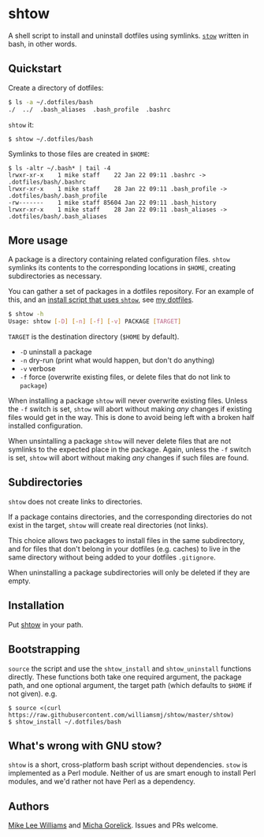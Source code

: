# shtow

A shell script to install and uninstall dotfiles using symlinks.
[`stow`](https://www.gnu.org/software/stow/) written in bash, in other words.

## Quickstart

Create a directory of dotfiles:
```bash
$ ls -a ~/.dotfiles/bash
./  ../  .bash_aliases  .bash_profile  .bashrc
```
`shtow` it:
```
$ shtow ~/.dotfiles/bash
```
Symlinks to those files are created in `$HOME`:
```
$ ls -altr ~/.bash* | tail -4
lrwxr-xr-x    1 mike staff    22 Jan 22 09:11 .bashrc -> .dotfiles/bash/.bashrc
lrwxr-xr-x    1 mike staff    28 Jan 22 09:11 .bash_profile -> .dotfiles/bash/.bash_profile
-rw-------    1 mike staff 85604 Jan 22 09:11 .bash_history
lrwxr-xr-x    1 mike staff    28 Jan 22 09:11 .bash_aliases -> .dotfiles/bash/.bash_aliases
```

## More usage

A package is a directory containing related configuration files. `shtow`
symlinks its contents to the corresponding locations in `$HOME`, creating
subdirectories as necessary.

You can gather a set of packages in a dotfiles repository. For an example of
this, and an [install script that uses
`shtow`](https://github.com/williamsmj/dotfiles/blob/master/install.sh), see
[my dotfiles](https://github.com/williamsmj/dotfiles).

```bash
$ shtow -h
Usage: shtow [-D] [-n] [-f] [-v] PACKAGE [TARGET]
```

`TARGET` is the destination directory (`$HOME` by default).

 - `-D` uninstall a package
 - `-n` dry-run (print what would happen, but don't do anything)
 - `-v` verbose
 - `-f` force (overwrite existing files, or delete files that do not link to `package`)

When installing a package `shtow` will never overwrite existing files. Unless
the `-f` switch is set, `shtow` will abort without making _any_ changes if
existing files would get in the way. This is done to avoid being left with a
broken half installed configuration.

When unsintalling a package `shtow` will never delete files that are not
symlinks to the expected place in the package. Again, unless the `-f` switch is
set, `shtow` will abort without making _any_ changes if such files are found.

## Subdirectories

`shtow` does not create links to directories.

If a package contains directories, and the corresponding directories do not
exist in the target, `shtow` will create real directories (not links). 

This choice allows two packages to install files in the same subdirectory, and
for files that don't belong in your dotfiles (e.g. caches) to live in the same
directory without being added to your dotfiles `.gitignore`.

When uninstalling a package subdirectories will only be deleted if they are
empty.

## Installation

Put [shtow](https://raw.githubusercontent.com/williamsmj/shtow/master/shtow) in
your path.

## Bootstrapping

`source` the script and use the `shtow_install` and `shtow_uninstall` functions
directly. These functions both take one required argument, the package path,
and one optional argument, the target path (which defaults to `$HOME` if not
given). e.g.

```
$ source <(curl https://raw.githubusercontent.com/williamsmj/shtow/master/shtow)
$ shtow_install ~/.dotfiles/bash
```

## What's wrong with GNU stow?

`shtow` is a short, cross-platform bash script without dependencies. `stow` is
implemented as a Perl module. Neither of us are smart enough to install Perl
modules, and we'd rather not have Perl as a dependency.

## Authors

[Mike Lee Williams](https://github.com/williamsmj/) and [Micha
Gorelick](https://github.com/mynameisfiber/). Issues and PRs welcome.
